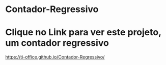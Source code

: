 # Contador-Regressivo

<h1> Clique no Link para ver este projeto, um contador regressivo</h1>

https://ti-office.github.io/Contador-Regressivo/
